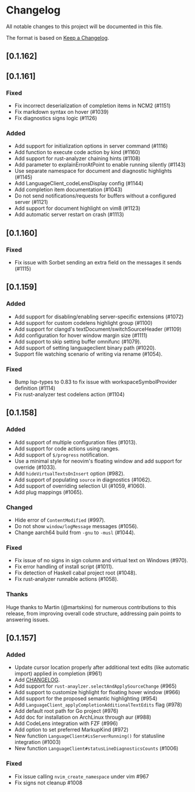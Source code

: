 # Changelog

All notable changes to this project will be documented in this file.

The format is based on [Keep a Changelog](https://keepachangelog.com/en/1.0.0/).

## [0.1.162]

## [0.1.161]

### Fixed
- Fix incorrect deserialization of completion items in NCM2 (#1151)
- Fix markdown syntax on hover (#1039)
- Fix diagnostics signs logic (#1126)

### Added
- Add support for initialization options in server command (#1116)
- Add function to execute code action by kind (#1160)
- Add support for rust-analyzer chaining hints (#1108)
- Add parameter to explainErrorAtPoint to enable running silently (#1143)
- Use separate namespace for document and diagnostic highlights (#1145)
- Add LanguageClient_codeLensDisplay config (#1144)
- Add completion item documentation (#1043)
- Do not send notifications/requests for buffers without a configured server (#1121)
- Add support for document highlight on vim8 (#1123)
- Add automatic server restart on crash (#1113)

## [0.1.160]

### Fixed
- Fix issue with Sorbet sending an extra field on the messages it sends (#1115)

## [0.1.159]

### Added
- Add support for disabling/enabling server-specific extensions (#1072)
- Add support for custom codelens highlight group (#1100)
- Add support for clangd's textDocument/switchSourceHeader (#1109)
- Add configuration for hover window margin size (#1111)
- Add support to skip setting buffer omnifunc (#1079).
- Add support of setting languageclient binary path (#1020).
- Support file watching scenario of writing via rename (#1054).

### Fixed
- Bump lsp-types to 0.83 to fix issue with workspaceSymbolProvider definition (#1114)
- Fix rust-analyzer test codelens action (#1104)

## [0.1.158]

### Added
- Add support of multiple configuration files (#1013).
- Add support for code actions using ranges.
- Add support of `$/progress` notification.
- Use a minimal style for neovim's floating window and add support for override (#1033).
- Add `hideVirtualTextsOnInsert` option (#982).
- Add support of populating `source` in diagnostics (#1062).
- Add support of overriding selection UI (#1059, #1060).
- Add plug mappings (#1065).

### Changed
- Hide error of `ContentModified` (#997).
- Do not show `window/logMessage` messages (#1056).
- Change aarch64 build from `-gnu` to `-musl` (#1044).

### Fixed
- Fix issue of no signs in sign column and virtual text on Windows (#970).
- Fix error handling of install script (#1011).
- Fix detection of Haskell cabal project root (#1048).
- Fix rust-analyzer runnable actions (#1058).

### Thanks
Huge thanks to Martin (@martskins) for numerous contributions to this release,
from improving overall code structure, addressing pain points to answering
issues.

## [0.1.157]

### Added

- Update cursor location properly after additional text edits (like automatic import) applied in completion (#961)
- Add [CHANGELOG](https://github.com/autozimu/LanguageClient-neovim/blob/next/CHANGELOG.md).
- Add support for `rust-anaylzer.selectAndApplySourceChange` (#965)
- Add support to customize highlight for floating hover window (#966)
- Add support for the proposed semantic highlighting (#954)
- Add `LanguageClient_applyCompletionAdditionalTextEdits` flag (#978)
- Add default root path for Go project (#976)
- Add doc for installation on ArchLinux through aur (#988)
- Add CodeLens integration with FZF (#996)
- Add option to set preferred MarkupKind (#972)
- New function `LanguageClient#isServerRunning()` for statusline integration (#1003)
- New function `LanguageClient#statusLineDiagnosticsCounts` (#1006)

### Fixed

- Fix issue calling `nvim_create_namespace` under vim #967
- Fix signs not cleanup #1008
